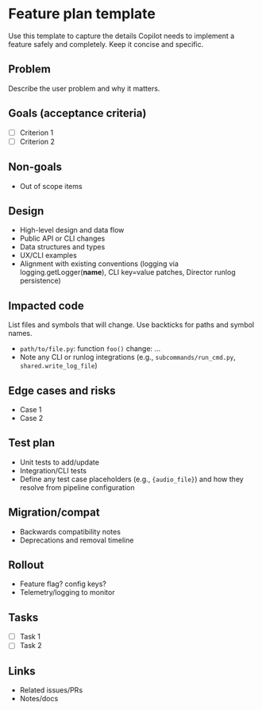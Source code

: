# Feature plan template

Use this template to capture the details Copilot needs to implement a feature safely and completely. Keep it concise and specific.

## Problem
Describe the user problem and why it matters.

## Goals (acceptance criteria)
- [ ] Criterion 1
- [ ] Criterion 2

## Non-goals
- Out of scope items

## Design
- High-level design and data flow
- Public API or CLI changes
- Data structures and types
- UX/CLI examples
 - Alignment with existing conventions (logging via logging.getLogger(__name__), CLI key=value patches, Director runlog persistence)

## Impacted code
List files and symbols that will change. Use backticks for paths and symbol names.
- `path/to/file.py`: function `foo()` change: ...
 - Note any CLI or runlog integrations (e.g., `subcommands/run_cmd.py`, `shared.write_log_file`)

## Edge cases and risks
- Case 1
- Case 2

## Test plan
- Unit tests to add/update
- Integration/CLI tests
 - Define any test case placeholders (e.g., `{audio_file}`) and how they resolve from pipeline configuration

## Migration/compat
- Backwards compatibility notes
- Deprecations and removal timeline

## Rollout
- Feature flag? config keys?
- Telemetry/logging to monitor

## Tasks
- [ ] Task 1
- [ ] Task 2

## Links
- Related issues/PRs
- Notes/docs
